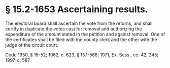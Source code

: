 # § 15.2-1653 Ascertaining results.

<p>The electoral board shall ascertain the vote from the returns, and shall certify in duplicate the votes cast for removal and authorizing the expenditure of the amount stated in the petition and against removal. One of the certificates shall be filed with the county clerk and the other with the judge of the circuit court.</p><p>Code 1950, § 15-52; 1962, c. 623, § 15.1-568; 1971, Ex. Sess., cc. 42, 245; 1997, c. 587.</p>